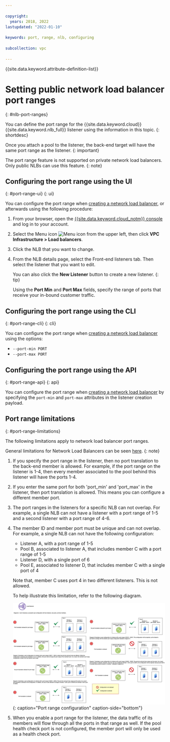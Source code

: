 ```yaml
---

copyright:
  years: 2018, 2022
lastupdated: "2022-01-10"

keywords: port, range, nlb, configuring

subcollection: vpc

---
```


{{site.data.keyword.attribute-definition-list}}

# Setting public network load balancer port ranges
{: #nlb-port-ranges}

You can define the port range for the {{site.data.keyword.cloud}} {{site.data.keyword.nlb_full}} listener using the information in this topic. 
{: shortdesc}

Once you attach a pool to the listener, the back-end target will have the same port range as the listener.
{: important}

The port range feature is not supported on private network load balancers. Only public NLBs can use this feature.
{: note}

## Configuring the port range using the UI
{: #port-range-ui}
{: ui}

You can configure the port range when [creating a network load balancer](/docs/vpc?topic=vpc-nlb-ui-creating-network-load-balancer),
or afterwards using the following procedure:

1. From your browser, open the [{{site.data.keyword.cloud_notm}} console](https://cloud.ibm.com) and log in to your account.

2. Select the Menu icon ![Menu icon](../../icons/icon_hamburger.svg) from the upper left, then click **VPC Infrastructure > Load balancers**.

3. Click the NLB that you want to change.

4. From the NLB details page, select the Front-end listeners tab. Then select the listener that you want to edit. 

   You can also click the **New Listener** button to create a new listener. 
   {: tip}
    
   Using the **Port Min** and **Port Max** fields, specify the range of ports that receive your in-bound customer traffic.

## Configuring the port range using the CLI
{: #port-range-cli}
{: cli}

You can configure the port range when [creating a network load balancer](/docs/vpc?topic=vpc-nlb-ui-creating-network-load-balancer&interface=cli) using the options: 

* `--port-min PORT` 
* `--port-max PORT`

## Configuring the port range using the API
{: #port-range-api}
{: api}

You can configure the port range when [creating a network load balancer](/docs/vpc?topic=vpc-nlb-ui-creating-network-load-balancer&interface=api) by specifying the `port-min` and `port-max` attributes in the listener creation payload.

## Port range limitations
{: #port-range-limitations}

The following limitations apply to network load balancer port ranges.

General limitations for Network Load Balancers can be seen [here](/docs/vpc?topic=vpc-nlb-limitations).
{: note}

1. If you specify the port range in the listener, then no port translation to the back-end member is allowed. For example, if the port range on the listener is 1-4, then every member associated to the pool behind this listener will have the ports 1-4.

2. If you enter the same port for both 'port_min' and 'port_max' in the listener, then port translation is allowed. This means you can configure a different member port.

3. The port ranges in the listeners for a specific NLB can not overlap. For example, a single NLB can not have a listener with a port range of 1-5 and a second listener with a port range of 4-6.

4. The member ID and member port must be unique and can not overlap. For example, a single NLB can not have the following configuration:
       
   - Listener A, with a port range of 1-5
   - Pool B, associated to listener A, that includes member C with a port range of 1-5
   - Listener D, with a single port of 6
   - Pool E, associated to listener D, that includes member C with a single port of 4

   Note that, member C uses port 4 in two different listeners. This is not allowed.

   To help illustrate this limitation, refer to the following diagram.
   
   ![Port range configuration](images/port_range_customer_doc.jpg){: caption="Port range configuration" caption-side="bottom"}

5. When you enable a port range for the listener, the data traffic of its members will flow through all the ports in that range as well. If the pool health check port is not configured, the member port will only be used as a health check port.
